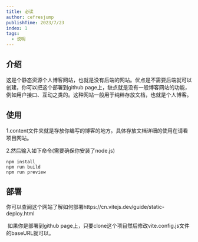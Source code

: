 ```yaml
---
title: 必读
author: cefresjump
publishTime: 2023/7/23
index: 1
tags: 
  - 说明
---
```


##  介绍

​	这是个静态资源个人博客网站，也就是没有后端的网站。优点是不需要后端就可以创建，你可以把这个部署到github page上，缺点就是没有一般博客网站的功能，例如用户接口、互动之类的。这种网站一般用于纯粹存放文档，也就是个人博客。



##  使用

  1.content文件夹就是存放你编写的博客的地方。具体存放文档详细的使用在请看项目网站。

  2.然后输入如下命令(需要确保你安装了node.js)

```
npm install
npm run build
npm run preview
```



##  部署

​	你可以查阅这个网站了解如何部署https://cn.vitejs.dev/guide/static-deploy.html

​	如果你是部署到github page上，只要clone这个项目然后修改vite.config.js文件的baseURL就可以。